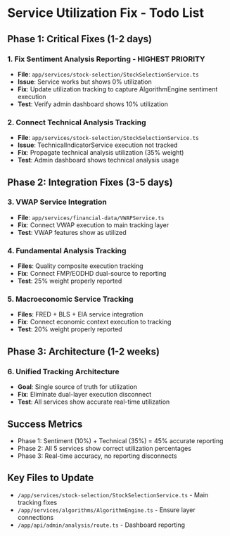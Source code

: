 # Service Utilization Fix - Todo List

## Phase 1: Critical Fixes (1-2 days)

### 1. Fix Sentiment Analysis Reporting - HIGHEST PRIORITY
- **File**: `app/services/stock-selection/StockSelectionService.ts`
- **Issue**: Service works but shows 0% utilization
- **Fix**: Update utilization tracking to capture AlgorithmEngine sentiment execution
- **Test**: Verify admin dashboard shows 10% utilization

### 2. Connect Technical Analysis Tracking
- **File**: `app/services/stock-selection/StockSelectionService.ts`
- **Issue**: TechnicalIndicatorService execution not tracked
- **Fix**: Propagate technical analysis utilization (35% weight)
- **Test**: Admin dashboard shows technical analysis usage

## Phase 2: Integration Fixes (3-5 days)

### 3. VWAP Service Integration
- **File**: `app/services/financial-data/VWAPService.ts`
- **Fix**: Connect VWAP execution to main tracking layer
- **Test**: VWAP features show as utilized

### 4. Fundamental Analysis Tracking
- **Files**: Quality composite execution tracking
- **Fix**: Connect FMP/EODHD dual-source to reporting
- **Test**: 25% weight properly reported

### 5. Macroeconomic Service Tracking
- **Files**: FRED + BLS + EIA service integration
- **Fix**: Connect economic context execution to tracking
- **Test**: 20% weight properly reported

## Phase 3: Architecture (1-2 weeks)

### 6. Unified Tracking Architecture
- **Goal**: Single source of truth for utilization
- **Fix**: Eliminate dual-layer execution disconnect
- **Test**: All services show accurate real-time utilization

## Success Metrics

- Phase 1: Sentiment (10%) + Technical (35%) = 45% accurate reporting
- Phase 2: All 5 services show correct utilization percentages
- Phase 3: Real-time accuracy, no reporting disconnects

## Key Files to Update

- `/app/services/stock-selection/StockSelectionService.ts` - Main tracking fixes
- `/app/services/algorithms/AlgorithmEngine.ts` - Ensure layer connections
- `/app/api/admin/analysis/route.ts` - Dashboard reporting